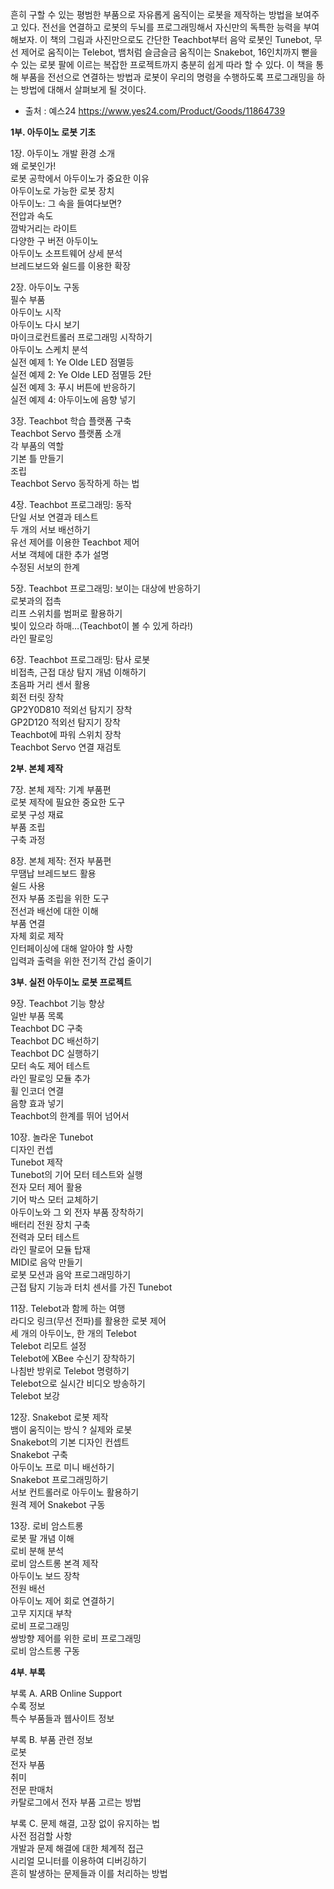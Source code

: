 
흔히 구할 수 있는 평범한 부품으로 자유롭게 움직이는 로봇을 제작하는 방법을 보여주고 있다. 전선을 연결하고 로봇의 두뇌를 프로그래밍해서 자신만의 독특한 능력을 부여해보자. 이 책의 그림과 사진만으로도 간단한 Teachbot부터 음악 로봇인 Tunebot, 무선 제어로 움직이는 Telebot, 뱀처럼 슬금슬금 움직이는 Snakebot, 16인치까지 뻗을 수 있는 로봇 팔에 이르는 복잡한 프로젝트까지 충분히 쉽게 따라 할 수 있다. 이 책을 통해 부품을 전선으로 연결하는 방법과 로봇이 우리의 명령을 수행하도록 프로그래밍을 하는 방법에 대해서 살펴보게 될 것이다.

* 출처 : 예스24 <https://www.yes24.com/Product/Goods/11864739>

**1부. 아두이노 로봇 기초**  
  
1장. 아두이노 개발 환경 소개  
왜 로봇인가!  
로봇 공학에서 아두이노가 중요한 이유  
아두이노로 가능한 로봇 장치  
아두이노: 그 속을 들여다보면?  
전압과 속도  
깜박거리는 라이트  
다양한 구 버전 아두이노  
아두이노 소프트웨어 상세 분석  
브레드보드와 쉴드를 이용한 확장  
  
2장. 아두이노 구동  
필수 부품  
아두이노 시작  
아두이노 다시 보기  
마이크로컨트롤러 프로그래밍 시작하기  
아두이노 스케치 분석  
실전 예제 1: Ye Olde LED 점멸등  
실전 예제 2: Ye Olde LED 점멸등 2탄  
실전 예제 3: 푸시 버튼에 반응하기  
실전 예제 4: 아두이노에 음향 넣기  
  
3장. Teachbot 학습 플랫폼 구축  
Teachbot Servo 플랫폼 소개  
각 부품의 역할  
기본 틀 만들기  
조립  
Teachbot Servo 동작하게 하는 법  
  
4장. Teachbot 프로그래밍: 동작  
단일 서보 연결과 테스트  
두 개의 서보 배선하기  
유선 제어를 이용한 Teachbot 제어  
서보 객체에 대한 추가 설명  
수정된 서보의 한계  
  
5장. Teachbot 프로그래밍: 보이는 대상에 반응하기  
로봇과의 접촉  
리프 스위치를 범퍼로 활용하기  
빛이 있으라 하매…(Teachbot이 볼 수 있게 하라!)  
라인 팔로잉  
  
6장. Teachbot 프로그래밍: 탐사 로봇  
비접촉, 근접 대상 탐지 개념 이해하기  
초음파 거리 센서 활용  
회전 터릿 장착  
GP2Y0D810 적외선 탐지기 장착  
GP2D120 적외선 탐지기 장착  
Teachbot에 파워 스위치 장착  
Teachbot Servo 연결 재검토  
  
**2부. 본체 제작**  
  
7장. 본체 제작: 기계 부품편  
로봇 제작에 필요한 중요한 도구  
로봇 구성 재료  
부품 조립  
구축 과정  
  
8장. 본체 제작: 전자 부품편  
무땜납 브레드보드 활용  
쉴드 사용  
전자 부품 조립을 위한 도구  
전선과 배선에 대한 이해  
부품 연결  
자체 회로 제작  
인터페이싱에 대해 알아야 할 사항  
입력과 출력을 위한 전기적 간섭 줄이기  
  
**3부. 실전 아두이노 로봇 프로젝트**  
  
9장. Teachbot 기능 향상  
일반 부품 목록  
Teachbot DC 구축  
Teachbot DC 배선하기  
Teachbot DC 실행하기  
모터 속도 제어 테스트  
라인 팔로잉 모듈 추가  
휠 인코더 연결  
음향 효과 넣기  
Teachbot의 한계를 뛰어 넘어서  
  
10장. 놀라운 Tunebot  
디자인 컨셉  
Tunebot 제작  
Tunebot의 기어 모터 테스트와 실행  
전자 모터 제어 활용  
기어 박스 모터 교체하기  
아두이노와 그 외 전자 부품 장착하기  
배터리 전원 장치 구축  
전력과 모터 테스트  
라인 팔로어 모듈 탑재  
MIDI로 음악 만들기  
로봇 모션과 음악 프로그래밍하기  
근접 탐지 기능과 터치 센서를 가진 Tunebot  
  
11장. Telebot과 함께 하는 여행  
라디오 링크(무선 전파)를 활용한 로봇 제어  
세 개의 아두이노, 한 개의 Telebot  
Telebot 리모트 설정  
Telebot에 XBee 수신기 장착하기  
나침반 방위로 Telebot 명령하기  
Telebot으로 실시간 비디오 방송하기  
Telebot 보강  
  
12장. Snakebot 로봇 제작  
뱀이 움직이는 방식 ? 실제와 로봇  
Snakebot의 기본 디자인 컨셉트  
Snakebot 구축  
아두이노 프로 미니 배선하기  
Snakebot 프로그래밍하기  
서보 컨트롤러로 아두이노 활용하기  
원격 제어 Snakebot 구동  
  
13장. 로비 암스트롱  
로봇 팔 개념 이해  
로비 분해 분석  
로비 암스트롱 본격 제작  
아두이노 보드 장착  
전원 배선  
아두이노 제어 회로 연결하기  
고무 지지대 부착  
로비 프로그래밍  
쌍방향 제어를 위한 로비 프로그래밍  
로비 암스트롱 구동  
  
**4부. 부록**  
  
부록 A. ARB Online Support  
수록 정보  
특수 부품들과 웹사이트 정보  
  
부록 B. 부품 관련 정보  
로봇  
전자 부품  
취미  
전문 판매처  
카탈로그에서 전자 부품 고르는 방법  
  
부록 C. 문제 해결, 고장 없이 유지하는 법  
사전 점검할 사항  
개발과 문제 해결에 대한 체계적 접근  
시리얼 모니터를 이용하여 디버깅하기  
흔히 발생하는 문제들과 이를 처리하는 방법